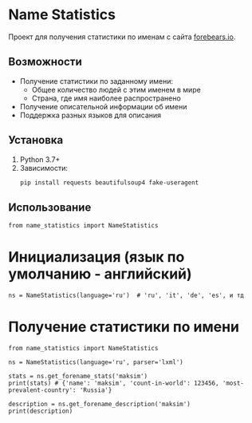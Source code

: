# Name Statistics

Проект для получения статистики по именам с сайта [forebears.io](https://forebears.io).

## Возможности

- Получение статистики по заданному имени:
  - Общее количество людей с этим именем в мире
  - Страна, где имя наиболее распространено
- Получение описательной информации об имени
- Поддержка разных языков для описания

## Установка

1. Python 3.7+
2. Зависимости:
   ```bash
   pip install requests beautifulsoup4 fake-useragent

## Использование
```
from name_statistics import NameStatistics
```

# Инициализация (язык по умолчанию - английский)
```
ns = NameStatistics(language='ru')  # 'ru', 'it', 'de', 'es', и тд
```

# Получение статистики по имени
```
from name_statistics import NameStatistics

ns = NameStatistics(language='ru', parser='lxml')

stats = ns.get_forename_stats('maksim')
print(stats) # {'name': 'maksim', 'count-in-world': 123456, 'most-prevalent-country': 'Russia'}

description = ns.get_forename_description('maksim')
print(description)
```